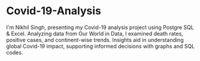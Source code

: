 # Covid-19-Analysis
I'm Nikhil Singh, presenting my Covid-19 analysis project using Postgre SQL &amp; Excel. Analyzing data from Our World in Data, I examined death rates, positive cases, and continent-wise trends. Insights aid in understanding global Covid-19 impact, supporting informed decisions with graphs and SQL codes.
